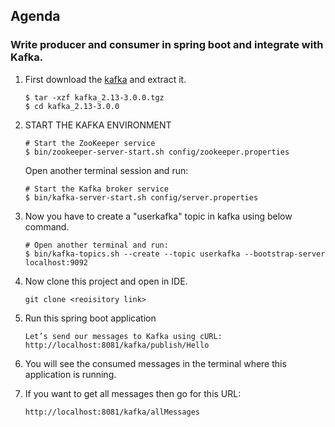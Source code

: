 ## Agenda
### Write producer and consumer in spring boot and integrate with Kafka.

1. First download the [kafka](https://www.apache.org/dyn/closer.cgi?path=/kafka/3.0.0/kafka_2.13-3.0.0.tgz) and extract it.
    ```
    $ tar -xzf kafka_2.13-3.0.0.tgz
    $ cd kafka_2.13-3.0.0
    ```
2. START THE KAFKA ENVIRONMENT
    ```
   # Start the ZooKeeper service
   $ bin/zookeeper-server-start.sh config/zookeeper.properties
   ```
   Open another terminal session and run:
    ```
    # Start the Kafka broker service
    $ bin/kafka-server-start.sh config/server.properties
    ```
3. Now you have to create a "userkafka" topic in kafka using below command.
    ```
    # Open another terminal and run:
    $ bin/kafka-topics.sh --create --topic userkafka --bootstrap-server localhost:9092
    ```
4. Now clone this project and open in IDE.
    ```
   git clone <reoisitory link>
   ```
5. Run this spring boot application 
    ```
    Let’s send our messages to Kafka using cURL:
    http://localhost:8081/kafka/publish/Hello
    ```
   
6. You will see the consumed messages in the terminal where this application is running.
7. If you want to get all messages then go for this URL:
     ```
    http://localhost:8081/kafka/allMessages
    ```
